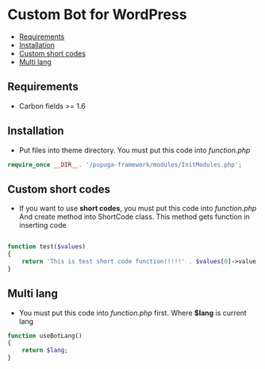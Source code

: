 # Custom Bot for WordPress

* [Requirements](#requirements)
* [Installation](#installation)
* [Custom short codes](#shortcodes)
* [Multi lang](#multilang)

## Requirements
* Carbon fields >= 1.6

## Installation
* Put files into theme directory. You must put this code into *function.php*
```php
require_once __DIR__. '/pupuga-framework/modules/InitModules.php';
```

## Custom short codes
* If you want to use **short codes**, you must put this code into *function.php*
And create method into ShortCode class. This method gets function in inserting code
```php

function test($values) 
{
    return 'This is test short code function!!!!!' . $values[0]->value;
}
```

## Multi lang 
* You must put this code into *function.php* first. Where **$lang** is current lang
```php
function useBotLang() 
{
    return $lang;
}
```